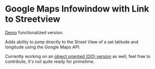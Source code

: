 # Google Maps Infowindow with Link to Streetview

<a href="http://labs.traviswilliamson.me/Google-Maps-TT-Streetview/" target="_blank" title="Live Demo">Demo</a> functionalized version.

Adds ability to jump directly to the Street View of a set latitude and longitude using the Google Maps API.

Currently working on an <a href="http://labs.traviswilliamson.me/Google-Maps-TT-Streetview/index_v2.html" target="_blank" title="Live Demo">object oriented (OO) version</a> as well, feel free to contribute, it's not quite ready for primetime.